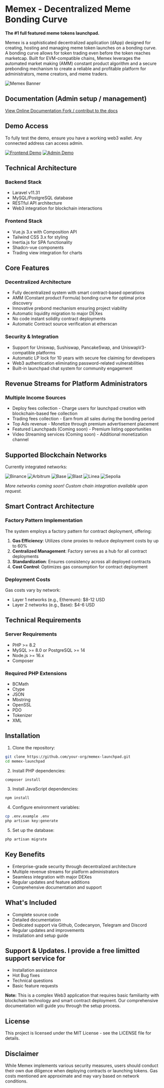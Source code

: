 # Memex - Decentralized Meme Bonding Curve

**The #1 full featured meme tokens launchpad.**

Memex is a sophisticated decentralized application (dApp) designed for creating, hosting and managing meme token launches on a bonding curve. A bonding curve allows for token trading even before the token reaches marketcap. Built for EVM-compatible chains, Memex leverages the automated market making (AMM) constant product algorithm and a secure prebonding mechanism to create a reliable and profitable platform for administrators, meme creators, and meme traders.

![Memex Banner](https://cdn.scriptoshi.com/scriptoshi/banner.jpg)

## Documentation (Admin setup / management)

[View Online Documentation ](https://docs.memex.scriptoshi.com)
[Fork / contribut to the docs](https://github.com/scriptoshi/memex-docs)

## Demo Access

To fully test the demo, ensure you have a working web3 wallet. Any connected address can access admin.

[![Frontend Demo](https://cdn.scriptoshi.com/envato/frontend-demo.jpg)](https://memex.scriptoshi.com)
[![Admin Demo](https://cdn.scriptoshi.com/envato/admin-demo.jpg)](https://memex.scriptoshi.com/admin)

## Technical Architecture

### Backend Stack

-   Laravel v11.31
-   MySQL/PostgreSQL database
-   RESTful API architecture
-   Web3 integration for blockchain interactions

### Frontend Stack

-   Vue.js 3.x with Composition API
-   Tailwind CSS 3.x for styling
-   Inertia.js for SPA functionality
-   Shadcn-vue components
-   Trading view integration for charts

## Core Features

### Decentralized Architecture

-   Fully decentralized system with smart contract-based operations
-   AMM (Constant product Formula) bonding curve for optimal price discovery
-   Innovative prebond mechanism ensuring project viability
-   Automatic liquidity migration to major DEXes
-   No code instant solidity contract deployments
-   Automatic Contract source verification at etherscan

### Security & Integration

-   Support for Uniswap, Sushiswap, PancakeSwap, and UniswapV3-compatible platforms
-   Automatic LP lock for 10 years with secure fee claiming for developers
-   Web3 authentication eliminating password-related vulnerabilities
-   Built-in launchpad chat system for community engagement

## Revenue Streams for Platform Administrators

### Multiple Income Sources

-   Deploy fees collection - Charge users for launchpad creation with blockchain-based fee collection
-   Trading fees collection - Earn from all sales during the bonding period
-   Top Ads revenue - Monetize through premium advertisement placement
-   Featured Launchpads (Coming soon) - Premium listing opportunities
-   Video Streaming services (Coming soon) - Additional monetization channel

## Supported Blockchain Networks

Currently integrated networks:

![Binance](https://cdn.scriptoshi.com/envato/binance.jpg)
![Arbitrum](https://cdn.scriptoshi.com/envato/arbitrum.jpg)
![Base](https://cdn.scriptoshi.com/envato/base.jpg)
![Blast](https://cdn.scriptoshi.com/envato/blast.jpg)
![Linea](https://cdn.scriptoshi.com/envato/linea.jpg)
![Sepolia](https://cdn.scriptoshi.com/envato/sepolia.jpg)

_More networks coming soon! Custom chain integration available upon request._

## Smart Contract Architecture

### Factory Pattern Implementation

The system employs a factory pattern for contract deployment, offering:

1. **Gas Efficiency**: Utilizes clone proxies to reduce deployment costs by up to 60%
2. **Centralized Management**: Factory serves as a hub for all contract deployments
3. **Standardization**: Ensures consistency across all deployed contracts
4. **Cost Control**: Optimizes gas consumption for contract deployment

### Deployment Costs

Gas costs vary by network:

-   Layer 1 networks (e.g., Ethereum): $8-12 USD
-   Layer 2 networks (e.g., Base): $4-6 USD

## Technical Requirements

### Server Requirements

-   PHP >= 8.2
-   MySQL >= 8.0 or PostgreSQL >= 14
-   Node.js >= 16.x
-   Composer

### Required PHP Extensions

-   BCMath
-   Ctype
-   JSON
-   Mbstring
-   OpenSSL
-   PDO
-   Tokenizer
-   XML

## Installation

1. Clone the repository:

```bash
git clone https://github.com/your-org/memex-launchpad.git
cd memex-launchpad
```

2. Install PHP dependencies:

```bash
composer install
```

3. Install JavaScript dependencies:

```bash
npm install
```

4. Configure environment variables:

```bash
cp .env.example .env
php artisan key:generate
```

5. Set up the database:

```bash
php artisan migrate
```

## Key Benefits

-   Enterprise-grade security through decentralized architecture
-   Multiple revenue streams for platform administrators
-   Seamless integration with major DEXes
-   Regular updates and feature additions
-   Comprehensive documentation and support

## What's Included

-   Complete source code
-   Detailed documentation
-   Dedicated support via Github, Codecanyon, Telegram and Discord
-   Regular updates and improvements
-   Installation and setup guide

## Support & Updates. I provide a free limitted support service for

-   Installation assistance
-   Hot Bug fixes
-   Technical questions
-   Basic feature requests

**Note:** This is a complex Web3 application that requires basic familiarity with blockchain technology and smart contract deployment. Our comprehensive documentation will guide you through the setup process.

## License

This project is licensed under the MIT License - see the LICENSE file for details.

## Disclaimer

While Memex implements various security measures, users should conduct their own due diligence when deploying contracts or launching tokens. Gas costs mentioned are approximate and may vary based on network conditions.
